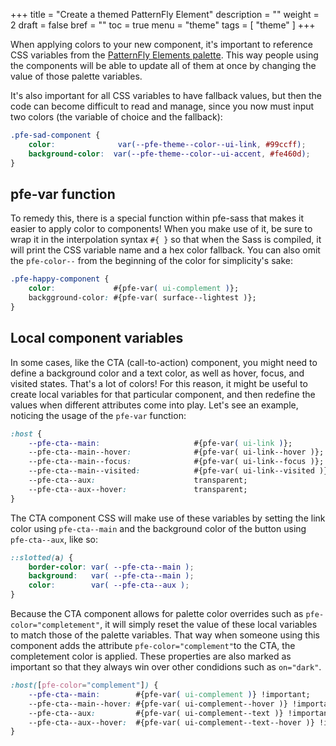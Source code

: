 +++
title = "Create a themed PatternFly Element"
description = ""
weight = 2
draft = false
bref = ""
toc = true
menu = "theme"
tags = [ "theme" ]
+++


When applying colors to your new component, it's important to reference CSS variables from the <a href="https://github.com/patternfly/patternfly-elements/blob/master/elements/pfe-sass/variables/_colors.scss" target="_blank">PatternFly Elements palette</a>. This way people using the components will be able to update all of them at once by changing the value of those palette variables.

It's also important for all CSS variables to have fallback values, but then the code can become difficult to read and manage, since you now must input two colors (the variable of choice and the fallback):

```css
.pfe-sad-component {
    color:              var(--pfe-theme--color--ui-link, #99ccff);
    background-color:  var(--pfe-theme--color--ui-accent, #fe460d);
}
```

## pfe-var function

To remedy this, there is a special function within pfe-sass that makes it easier to apply color to components! When you make use of it, be sure to wrap it in the interpolation syntax `#{ }` so that when the Sass is compiled, it will print the CSS variable name and a hex color fallback. You can also omit the `pfe-color--` from the beginning of the color for simplicity's sake:

```css
.pfe-happy-component {
    color:             #{pfe-var( ui-complement )};
    backgground-color: #{pfe-var( surface--lightest )};
}
```

## Local component variables

In some cases, like the CTA (call-to-action) component, you might need to define a background color and a text color, as well as hover, focus, and visited states. That's a lot of colors! For this reason, it might be useful to create local variables for that particular component, and then redefine the values when different attributes come into play. Let's see an example, noticing the usage of the `pfe-var` function:


```css
:host {
    --pfe-cta--main:                     #{pfe-var( ui-link )};
    --pfe-cta--main--hover:              #{pfe-var( ui-link--hover )};
    --pfe-cta--main--focus:              #{pfe-var( ui-link--focus )};
    --pfe-cta--main--visited:            #{pfe-var( ui-link--visited )};
    --pfe-cta--aux:                      transparent;
    --pfe-cta--aux--hover:               transparent;
}

```

The CTA component CSS will make use of these variables by setting the link color using `pfe-cta--main` and the background color of the button using `pfe-cta--aux`, like so:

```css
::slotted(a) {
    border-color: var( --pfe-cta--main );
    background:   var( --pfe-cta--main );
    color:        var( --pfe-cta--aux );
}
```

Because the CTA component allows for palette color overrides such as `pfe-color="completement"`, it will simply reset the value of these local variables to match those of the palette variables. That way when someone using this component adds the attribute `pfe-color="complement"`to the CTA, the completement color is applied. These properties are also marked as important so that they always win over other condidions such as `on="dark"`.

```css
:host([pfe-color="complement"]) {
    --pfe-cta--main:        #{pfe-var( ui-complement )} !important;
    --pfe-cta--main--hover: #{pfe-var( ui-complement--hover )} !important;
    --pfe-cta--aux:         #{pfe-var( ui-complement--text )} !important;
    --pfe-cta--aux--hover:  #{pfe-var( ui-complement--text--hover )} !important;
}
```


